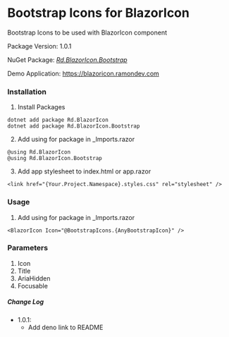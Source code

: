 # Bootstrap Icons for BlazorIcon

Bootstrap Icons to be used with BlazorIcon component

Package Version: 1.0.1

NuGet Package: *[Rd.BlazorIcon.Bootstrap](https://www.nuget.org/packages/Rd.BlazorIcon.Bootstrap)*

Demo Application:  https://blazoricon.ramondev.com


### Installation
1) Install Packages
```
dotnet add package Rd.BlazorIcon
dotnet add package Rd.BlazorIcon.Bootstrap
```
    
2) Add using for package in _Imports.razor
```
@using Rd.BlazorIcon
@using Rd.BlazorIcon.Bootstrap
```

3) Add app stylesheet to index.html or app.razor
```
<link href="{Your.Project.Namespace}.styles.css" rel="stylesheet" />
```

### Usage

1) Add using for package in _Imports.razor
```
<BlazorIcon Icon="@BootstrapIcons.{AnyBootstrapIcon}" />
```

### Parameters

1) Icon
2) Title
3) AriaHidden
4) Focusable


##### Change Log
* 1.0.1:
    * Add deno link to README 